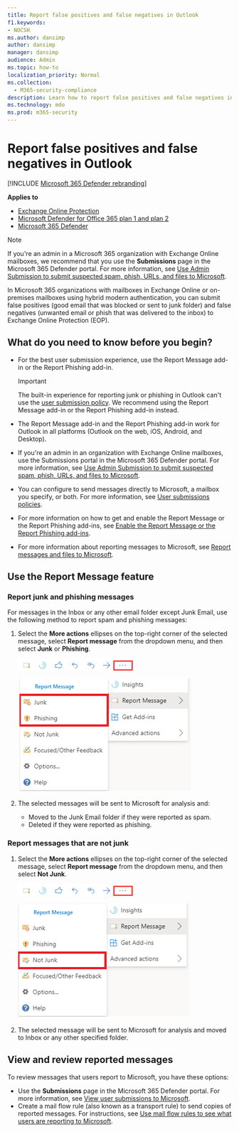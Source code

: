 ```yaml
---
title: Report false positives and false negatives in Outlook
f1.keywords:
- NOCSH
ms.author: dansimp
author: dansimp
manager: dansimp
audience: Admin
ms.topic: how-to
localization_priority: Normal
ms.collection:
  - M365-security-compliance
description: Learn how to report false positives and false negatives in Outlook using the Report Message feature.
ms.technology: mdo
ms.prod: m365-security
---
```


# Report false positives and false negatives in Outlook

[!INCLUDE [Microsoft 365 Defender rebranding](../includes/microsoft-defender-for-office.md)]

**Applies to**
- [Exchange Online Protection](exchange-online-protection-overview.md)
- [Microsoft Defender for Office 365 plan 1 and plan 2](defender-for-office-365.md)
- [Microsoft 365 Defender](../defender/microsoft-365-defender.md)

> [!NOTE]
> If you're an admin in a Microsoft 365 organization with Exchange Online mailboxes, we recommend that you use the **Submissions** page in the Microsoft 365 Defender portal. For more information, see [Use Admin Submission to submit suspected spam, phish, URLs, and files to Microsoft](admin-submission.md).

In Microsoft 365 organizations with mailboxes in Exchange Online or on-premises mailboxes using hybrid modern authentication, you can submit false positives (good email that was blocked or sent to junk folder) and false negatives (unwanted email or phish that was delivered to the inbox) to Exchange Online Protection (EOP).

## What do you need to know before you begin?

- For the best user submission experience, use the Report Message add-in or the Report Phishing add-in.

  > [!IMPORTANT]
  > The built-in experience for reporting junk or phishing in Outlook can't use the [user submission policy](./user-submission.md). We recommend using the Report Message add-in or the Report Phishing add-in instead.

- The Report Message add-in and the Report Phishing add-in work for Outlook in all platforms (Outlook on the web, iOS, Android, and Desktop).

- If you're an admin in an organization with Exchange Online mailboxes, use the Submissions portal in the Microsoft 365 Defender portal. For more information, see [Use Admin Submission to submit suspected spam, phish, URLs, and files to Microsoft](admin-submission.md).

- You can configure to send messages directly to Microsoft, a mailbox you specify, or both. For more information, see [User submissions policies](user-submission.md).

- For more information on how to get and enable the Report Message or the Report Phishing add-ins, see [Enable the Report Message or the Report Phishing add-ins](enable-the-report-message-add-in.md).

- For more information about reporting messages to Microsoft, see [Report messages and files to Microsoft](report-junk-email-messages-to-microsoft.md).

## Use the Report Message feature

### Report junk and phishing messages

For messages in the Inbox or any other email folder except Junk Email, use the following method to report spam and phishing messages:

1. Select the **More actions** ellipses on the top-right corner of the selected message, select **Report message** from the dropdown menu, and then select **Junk** or **Phishing**.

   ![Report Message - More actions](../../media/report-message-more-actions.png)

   ![Report Message - Junk and Phishing](../../media/report-message-junk-phishing.png)

2. The selected messages will be sent to Microsoft for analysis and:
   - Moved to the Junk Email folder if they were reported as spam.
   - Deleted if they were reported as phishing.

### Report messages that are not junk

1. Select the **More actions** ellipses on the top-right corner of the selected message, select **Report message** from the dropdown menu, and then select **Not Junk**.

   ![Report Message - More actions](../../media/report-message-more-actions.png)

   ![Report Message - Not junk](../../media/report-message-not-junk.png)

2. The selected message will be sent to Microsoft for analysis and moved to Inbox or any other specified folder.

## View and review reported messages

To review messages that users report to Microsoft, you have these options:

- Use the **Submissions** page in the Microsoft 365 Defender portal. For more information, see [View user submissions to Microsoft](admin-submission.md#view-user-submissions-to-microsoft).
- Create a mail flow rule (also known as a transport rule) to send copies of reported messages. For instructions, see [Use mail flow rules to see what users are reporting to Microsoft](/exchange/security-and-compliance/mail-flow-rules/use-rules-to-see-what-users-are-reporting-to-microsoft).
